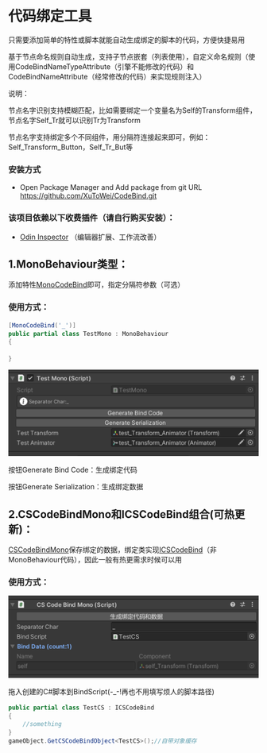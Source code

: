 # 代码绑定工具

只需要添加简单的特性或脚本就能自动生成绑定的脚本的代码，方便快捷易用

基于节点命名规则自动生成，支持子节点嵌套（列表使用），自定义命名规则（使用CodeBindNameTypeAttribute（引擎不能修改的代码）和CodeBindNameAttribute（经常修改的代码）来实现规则注入）

说明：

节点名字识别支持模糊匹配，比如需要绑定一个变量名为Self的Transform组件，节点名字Self_Tr就可以识别Tr为Transform

节点名字支持绑定多个不同组件，用分隔符连接起来即可，例如：Self_Transform_Button，Self_Tr_But等

### 安装方式
- Open Package Manager and Add package from git URL https://github.com/XuToWei/CodeBind.git

### 该项目依赖以下收费插件（请自行购买安装）：
- [Odin Inspector](https://assetstore.unity.com/packages/tools/utilities/odin-inspector-and-serializer-89041) （编辑器扩展、工作流改善）

## 1.MonoBehaviour类型：

添加特性[MonoCodeBind](../Runtime/CSCodeBindAttribute.cs)即可，指定分隔符参数（可选）

### 使用方式：
```csharp
[MonoCodeBind('_')]
public partial class TestMono : MonoBehaviour
{

}
```
![](Images~/1.png)

按钮Generate Bind Code：生成绑定代码

按钮Generate Serialization：生成绑定数据

## 2.CSCodeBindMono和ICSCodeBind组合(可热更新)：

[CSCodeBindMono](../Runtime/CSCodeBindMono.cs)保存绑定的数据，绑定类实现[ICSCodeBind](../Runtime/ICSCodeBind.cs)（非MonoBehaviour代码），因此一般有热更需求时候可以用

### 使用方式：
![](Images~/2.png)

拖入创建的C#脚本到BindScript(-_-!再也不用填写烦人的脚本路径)

```csharp
public partial class TestCS : ICSCodeBind
{
    //something
}
gameObject.GetCSCodeBindObject<TestCS>();//自带对象缓存
```



